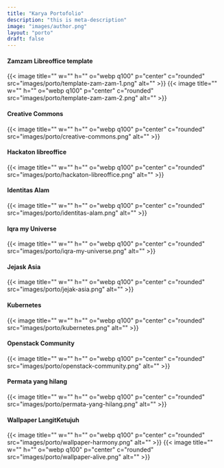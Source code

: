 ```yaml
---
title: "Karya Portofolio"
description: "this is meta-description"
image: "images/author.png"
layout: "porto"
draft: false
---
```

#### Zamzam Libreoffice template
{{< image title="" w="" h="" o="webp q100" p="center" c="rounded" src="images/porto/template-zam-zam-1.png" alt="" >}}
{{< image title="" w="" h="" o="webp q100" p="center" c="rounded" src="images/porto/template-zam-zam-2.png" alt="" >}}

#### Creative Commons
{{< image title="" w="" h="" o="webp q100" p="center" c="rounded" src="images/porto/creative-commons.png" alt="" >}}

#### Hackaton libreoffice
{{< image title="" w="" h="" o="webp q100" p="center" c="rounded" src="images/porto/hackaton-libreoffice.png" alt="" >}}

#### Identitas Alam
{{< image title="" w="" h="" o="webp q100" p="center" c="rounded" src="images/porto/identitas-alam.png" alt="" >}}

#### Iqra my Universe
{{< image title="" w="" h="" o="webp q100" p="center" c="rounded" src="images/porto/iqra-my-universe.png" alt="" >}}

#### Jejask Asia
{{< image title="" w="" h="" o="webp q100" p="center" c="rounded" src="images/porto/jejak-asia.png" alt="" >}}

#### Kubernetes
{{< image title="" w="" h="" o="webp q100" p="center" c="rounded" src="images/porto/kubernetes.png" alt="" >}}

#### Openstack Community
{{< image title="" w="" h="" o="webp q100" p="center" c="rounded" src="images/porto/openstack-community.png" alt="" >}}

#### Permata yang hilang
{{< image title="" w="" h="" o="webp q100" p="center" c="rounded" src="images/porto/permata-yang-hilang.png" alt="" >}}

#### Wallpaper LangitKetujuh
{{< image title="" w="" h="" o="webp q100" p="center" c="rounded" src="images/porto/wallpaper-harmony.png" alt="" >}}
{{< image title="" w="" h="" o="webp q100" p="center" c="rounded" src="images/porto/wallpaper-alive.png" alt="" >}}
